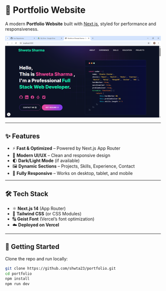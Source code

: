 # 🚀 Portfolio Website  

A modern **Portfolio Website** built with [Next.js](https://nextjs.org), styled for performance and responsiveness.  



![portfolio.png](https://github.com/Shwta23/portfolio/blob/main/public/image/portfolio.png)



---

## ✨ Features  

- ⚡ **Fast & Optimized** – Powered by Next.js App Router  
- 🎨 **Modern UI/UX** – Clean and responsive design  
- 🌓 **Dark/Light Mode** (if available)  
- 🖼️ **Dynamic Sections** – Projects, Skills, Experience, Contact  
- 📱 **Fully Responsive** – Works on desktop, tablet, and mobile  

---

## 🛠️ Tech Stack  

- ⚛️ **Next.js 14** (App Router)  
- 💅 **Tailwind CSS** (or CSS Modules)  
- 🔠 **Geist Font** (Vercel’s font optimization)  
- ☁️ **Deployed on Vercel**  

---

## 📂 Getting Started  

Clone the repo and run locally:  

```bash
git clone https://github.com/shwta23/portfolio.git
cd portfolio
npm install
npm run dev
